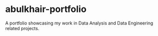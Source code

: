 # abulkhair-portfolio
A portfolio showcasing my work in Data Analysis and Data Engineering related projects.
